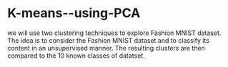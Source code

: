 # K-means--using-PCA
we will use two clustering techniques to explore Fashion MNIST dataset.   The idea is to consider the Fashion MNIST dataset and to classify its content in an unsupervised manner. The resulting clusters are then compared to the 10 known classes of datatset. 

